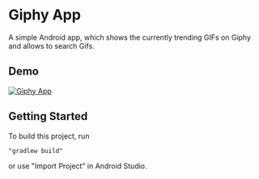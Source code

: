 Giphy App
===================================

A simple Android app, which shows the currently trending GIFs on Giphy and allows to search Gifs.

Demo
----
[![Giphy App](https://img.youtube.com/vi/u7jN1Xc71RU/0.jpg)](https://www.youtube.com/watch?v=u7jN1Xc71RU)

Getting Started
---------------

To build this project, run

```
"gradlew build"
```

or use "Import Project" in Android Studio.


